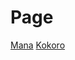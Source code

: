 # Page
[Mana](https://extendedmaster113.github.io/mana.html)
[Kokoro](https://extendedmaster113.github.io/kokoro.html)
